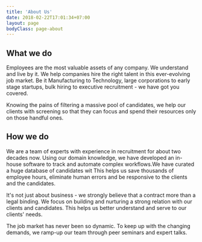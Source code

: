 ```yaml
---
title: 'About Us'
date: 2018-02-22T17:01:34+07:00
layout: page
bodyClass: page-about
---
```


## What we do

Employees are the most valuable assets of any company. We understand and live by it. We help companies hire the right talent in this ever-evolving job market. Be it Manufacturing to Technology, large corporations to early stage startups, bulk hiring to executive recruitment  - we have got you covered. 

Knowing the pains of filtering a massive pool of candidates, we help our clients with screening so that they can focus and spend their resources only on those handful ones. 

## How we do

We are a team of experts with experience in recruitment for about two decades now. Using our domain knowledge, we have developed an in-house software to track and automate complex workflows.We have curated a huge database of candidates wit This helps us save thousands of employee hours, eliminate human errors and be responsive to the clients and the candidates.

It's not just about business - we strongly believe that a contract more than a legal binding. We focus on building and nurturing a strong relation with our clients and candidates. This helps us better understand and serve to our clients' needs. 

The job market has never been so dynamic. To keep up with the changing demands, we ramp-up our team through peer seminars and expert talks. 
